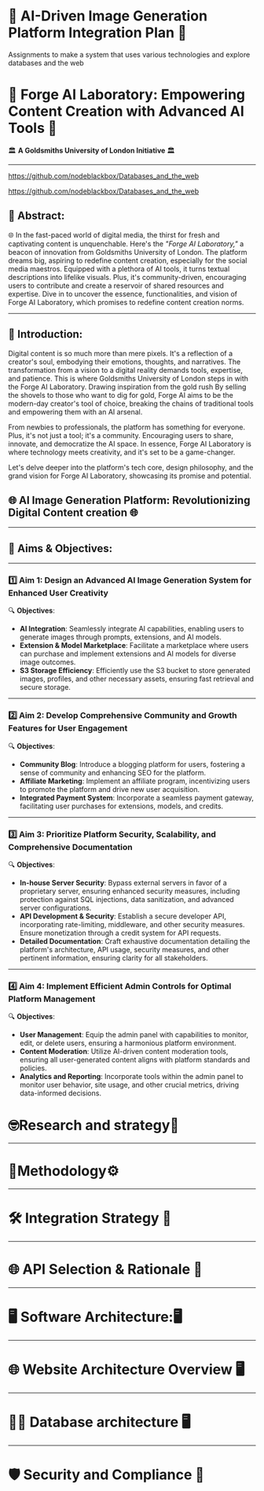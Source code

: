 # 📓 AI-Driven Image Generation Platform Integration Plan 🌌
Assignments to make a system that uses various technologies and explore databases and the web

# **🌟 Forge AI Laboratory: Empowering Content Creation with Advanced AI Tools 🌟**

🏛 **A Goldsmiths University of London Initiative** 🏛

---

https://github.com/nodeblackbox/Databases_and_the_web

https://github.com/nodeblackbox/Databases_and_the_web

## **📝 Abstract:**

🌐 In the fast-paced world of digital media, the thirst for fresh and captivating content is unquenchable. Here's the *"Forge AI Laboratory,"* a beacon of innovation from Goldsmiths University of London. The platform dreams big, aspiring to redefine content creation, especially for the social media maestros. Equipped with a plethora of AI tools, it turns textual descriptions into lifelike visuals. Plus, it's community-driven, encouraging users to contribute and create a reservoir of shared resources and expertise. Dive in to uncover the essence, functionalities, and vision of Forge AI Laboratory, which promises to redefine content creation norms.

---

## **📘 Introduction:**

Digital content is so much more than mere pixels. It's a reflection of a creator's soul, embodying their emotions, thoughts, and narratives. The transformation from a vision to a digital reality demands tools, expertise, and patience. This is where Goldsmiths University of London steps in with the Forge AI Laboratory. Drawing inspiration from the gold rush By selling the shovels to those who want to dig for gold, Forge AI aims to be the modern-day creator's tool of choice, breaking the chains of traditional tools and empowering them with an AI arsenal.

From newbies to professionals, the platform has something for everyone. Plus, it's not just a tool; it's a community. Encouraging users to share, innovate, and democratize the AI space. In essence, Forge AI Laboratory is where technology meets creativity, and it's set to be a game-changer.

Let's delve deeper into the platform's tech core, design philosophy, and the grand vision for Forge AI Laboratory, showcasing its promise and potential.


## **🌐 AI Image Generation Platform: Revolutionizing Digital Content creation 🌐**

---

## **🎯 Aims & Objectives:**

---

### **1️⃣ Aim 1: Design an Advanced AI Image Generation System for Enhanced User Creativity**

🔍 **Objectives**:

- **AI Integration**: Seamlessly integrate AI capabilities, enabling users to generate images through prompts, extensions, and AI models.
- **Extension & Model Marketplace**: Facilitate a marketplace where users can purchase and implement extensions and AI models for diverse image outcomes.
- **S3 Storage Efficiency**: Efficiently use the S3 bucket to store generated images, profiles, and other necessary assets, ensuring fast retrieval and secure storage.

---

### **2️⃣ Aim 2: Develop Comprehensive Community and Growth Features for User Engagement**

🔍 **Objectives**:

- **Community Blog**: Introduce a blogging platform for users, fostering a sense of community and enhancing SEO for the platform.
- **Affiliate Marketing**: Implement an affiliate program, incentivizing users to promote the platform and drive new user acquisition.
- **Integrated Payment System**: Incorporate a seamless payment gateway, facilitating user purchases for extensions, models, and credits.

---

### **3️⃣ Aim 3: Prioritize Platform Security, Scalability, and Comprehensive Documentation**

🔍 **Objectives**:

- **In-house Server Security**: Bypass external servers in favor of a proprietary server, ensuring enhanced security measures, including protection against SQL injections, data sanitization, and advanced server configurations.
- **API Development & Security**: Establish a secure developer API, incorporating rate-limiting, middleware, and other security measures. Ensure monetization through a credit system for API requests.
- **Detailed Documentation**: Craft exhaustive documentation detailing the platform's architecture, API usage, security measures, and other pertinent information, ensuring clarity for all stakeholders.

---

### **4️⃣ Aim 4: Implement Efficient Admin Controls for Optimal Platform Management**

🔍 **Objectives**:

- **User Management**: Equip the admin panel with capabilities to monitor, edit, or delete users, ensuring a harmonious platform environment.
- **Content Moderation**: Utilize AI-driven content moderation tools, ensuring all user-generated content aligns with platform standards and policies.
- **Analytics and Reporting**: Incorporate tools within the admin panel to monitor user behavior, site usage, and other crucial metrics, driving data-informed decisions.


# 🤓Research and strategy🔎

---

# 🔧Methodology⚙️

---

# 🛠 Integration Strategy 🌟

---

# 🌐 API Selection & Rationale 🚀

---

# 🖥️ Software Architecture:🖥️ 

---

# 🌐 Website Architecture Overview 🖥️

---

# 👨‍💻 Database architecture 🖥

---

# 🛡️ Security and Compliance 📜

